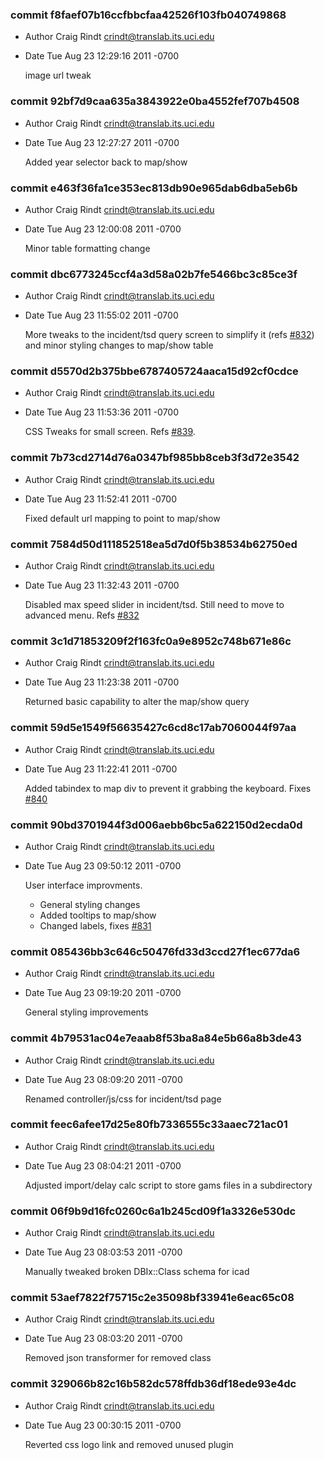 ### commit f8faef07b16ccfbbcfaa42526f103fb040749868
* Author Craig Rindt <crindt@translab.its.uci.edu>
* Date   Tue Aug 23 12:29:16 2011 -0700

    image url tweak

### commit 92bf7d9caa635a3843922e0ba4552fef707b4508
* Author Craig Rindt <crindt@translab.its.uci.edu>
* Date   Tue Aug 23 12:27:27 2011 -0700

    Added year selector back to map/show

### commit e463f36fa1ce353ec813db90e965dab6dba5eb6b
* Author Craig Rindt <crindt@translab.its.uci.edu>
* Date   Tue Aug 23 12:00:08 2011 -0700

    Minor table formatting change

### commit dbc6773245ccf4a3d58a02b7fe5466bc3c85ce3f
* Author Craig Rindt <crindt@translab.its.uci.edu>
* Date   Tue Aug 23 11:55:02 2011 -0700

    More tweaks to the incident/tsd query screen to simplify it (refs [#832](http://tracker.ctmlabs.net/issues/832)) and minor styling changes to map/show table

### commit d5570d2b375bbe6787405724aaca15d92cf0cdce
* Author Craig Rindt <crindt@translab.its.uci.edu>
* Date   Tue Aug 23 11:53:36 2011 -0700

    CSS Tweaks for small screen. Refs [#839](http://tracker.ctmlabs.net/issues/839).

### commit 7b73cd2714d76a0347bf985bb8ceb3f3d72e3542
* Author Craig Rindt <crindt@translab.its.uci.edu>
* Date   Tue Aug 23 11:52:41 2011 -0700

    Fixed default url mapping to point to map/show

### commit 7584d50d111852518ea5d7d0f5b38534b62750ed
* Author Craig Rindt <crindt@translab.its.uci.edu>
* Date   Tue Aug 23 11:32:43 2011 -0700

    Disabled max speed slider in incident/tsd.  Still need to move to advanced menu.  Refs [#832](http://tracker.ctmlabs.net/issues/832)

### commit 3c1d71853209f2f163fc0a9e8952c748b671e86c
* Author Craig Rindt <crindt@translab.its.uci.edu>
* Date   Tue Aug 23 11:23:38 2011 -0700

    Returned basic capability to alter the map/show query

### commit 59d5e1549f56635427c6cd8c17ab7060044f97aa
* Author Craig Rindt <crindt@translab.its.uci.edu>
* Date   Tue Aug 23 11:22:41 2011 -0700

    Added tabindex to map div to prevent it grabbing the keyboard.  Fixes [#840](http://tracker.ctmlabs.net/issues/840)

### commit 90bd3701944f3d006aebb6bc5a622150d2ecda0d
* Author Craig Rindt <crindt@translab.its.uci.edu>
* Date   Tue Aug 23 09:50:12 2011 -0700

    User interface improvments.
    
    * General styling changes
    * Added tooltips to map/show
    * Changed labels, fixes [#831](http://tracker.ctmlabs.net/issues/831)

### commit 085436bb3c646c50476fd33d3ccd27f1ec677da6
* Author Craig Rindt <crindt@translab.its.uci.edu>
* Date   Tue Aug 23 09:19:20 2011 -0700

    General styling improvements

### commit 4b79531ac04e7eaab8f53ba8a84e5b66a8b3de43
* Author Craig Rindt <crindt@translab.its.uci.edu>
* Date   Tue Aug 23 08:09:20 2011 -0700

    Renamed controller/js/css for incident/tsd page

### commit feec6afee17d25e80fb7336555c33aaec721ac01
* Author Craig Rindt <crindt@translab.its.uci.edu>
* Date   Tue Aug 23 08:04:21 2011 -0700

    Adjusted import/delay calc script to store gams files in a subdirectory

### commit 06f9b9d16fc0260c6a1b245cd09f1a3326e530dc
* Author Craig Rindt <crindt@translab.its.uci.edu>
* Date   Tue Aug 23 08:03:53 2011 -0700

    Manually tweaked broken DBIx::Class schema for icad

### commit 53aef7822f75715c2e35098bf33941e6eac65c08
* Author Craig Rindt <crindt@translab.its.uci.edu>
* Date   Tue Aug 23 08:03:20 2011 -0700

    Removed json transformer for removed class

### commit 329066b82c16b582dc578ffdb36df18ede93e4dc
* Author Craig Rindt <crindt@translab.its.uci.edu>
* Date   Tue Aug 23 00:30:15 2011 -0700

    Reverted css logo link and removed unused plugin
